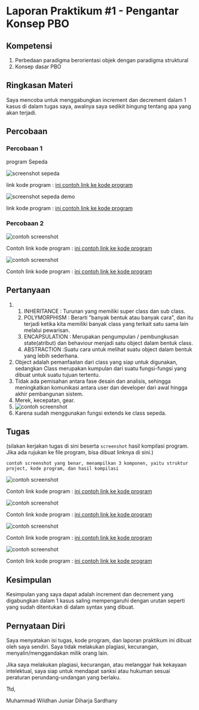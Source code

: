 # Laporan Praktikum #1 - Pengantar Konsep PBO

## Kompetensi

1. Perbedaan paradigma berorientasi objek dengan paradigma struktural 
2. Konsep dasar PBO 

## Ringkasan Materi

Saya mencoba untuk menggabungkan increment dan decrement dalam 1 kasus di dalam tugas saya, awalnya saya sedikit bingung tentang apa yang akan terjadi.

## Percobaan

### Percobaan 1

program Sepeda

![screenshot sepeda](img/sepeda.png)

link kode program : [ini contoh link ke kode program](../../src/1_Pengantar_Konsep_PBO/Sepeda1841720112Dhan.java)

![screenshot sepeda demo](img/sepedademo.png)

link kode program : [ini contoh link ke kode program](../../src/1_Pengantar_Konsep_PBO/SepedaDemo1841720112Dhan.java)

### Percobaan 2

![contoh screenshot](img/sepedagunung.png)

Contoh link kode program : [ini contoh link ke kode program](../../src/1_Pengantar_Konsep_PBO/SepedaGunung1841720112Dhan.java)

![contoh screenshot](img/sepedagunungdemo.png)

Contoh link kode program : [ini contoh link ke kode program](../../src/1_Pengantar_Konsep_PBO/SepedaDemo1841720112Dhan.java)


## Pertanyaan

1.  1. INHERITANCE : Turunan yang memiliki super class dan sub class. 
    2. POLYMORPHISM : Berarti "banyak bentuk atau banyak cara", dan itu terjadi ketika kita memiliki banyak class yang terkait satu sama lain melalui pewarisan.
    3. ENCAPSULATION : Merupakan pengumpulan / pembungkusan state(atribut) dan behaviour menjadi satu object dalam bentuk class.
    4. ABSTRACTION :Suatu cara untuk melihat suatu object dalam bentuk yang lebih sederhana.
2.  Object adalah pemanfaatan dari class yang siap untuk digunakan, sedangkan Class merupakan kumpulan dari suatu fungsi-fungsi yang dibuat untuk suatu tujuan tertentu.
3.  Tidak ada pemisahan antara fase desain dan analisis, sehingga meningkatkan komunikasi antara user dan developer dari awal hingga akhir pembangunan sistem.
4.  Merek, kecepatan, gear.
5.  ![contoh screenshot](img/warna.png)
6.  Karena sudah menggunakan fungsi extends ke class sepeda.

## Tugas

(silakan kerjakan tugas di sini beserta `screenshot` hasil kompilasi program. Jika ada rujukan ke file program, bisa dibuat linknya di sini.)

`contoh screenshot yang benar, menampilkan 3 komponen, yaitu struktur project, kode program, dan hasil kompilasi`

![contoh screenshot](img/tugaswifi1.png)

Contoh link kode program : [ini contoh link ke kode program](../../src/1_Pengantar_Konsep_PBO/WifiSignal1841720112Dhan.java)

![contoh screenshot](img/tugaswifi1demo.png)

Contoh link kode program : [ini contoh link ke kode program](../../src/1_Pengantar_Konsep_PBO/WifiSignalDemo1841720112Dhan.java)

![contoh screenshot](img/tugaswifi2.png)

Contoh link kode program : [ini contoh link ke kode program](../../src/1_Pengantar_Konsep_PBO/WifiSSR1841720112Dhan.java)

![contoh screenshot](img/tugaswifi2demo.png)

Contoh link kode program : [ini contoh link ke kode program](../../src/1_Pengantar_Konsep_PBO/WifiSignalDemo1841720112Dhan.java)
## Kesimpulan

Kesimpulan yang saya dapat adalah increment dan decrement yang digabungkan dalam 1 kasus saling mempengaruhi dengan urutan seperti yang sudah ditentukan di dalam syntax yang dibuat.

## Pernyataan Diri

Saya menyatakan isi tugas, kode program, dan laporan praktikum ini dibuat oleh saya sendiri. Saya tidak melakukan plagiasi, kecurangan, menyalin/menggandakan milik orang lain.

Jika saya melakukan plagiasi, kecurangan, atau melanggar hak kekayaan intelektual, saya siap untuk mendapat sanksi atau hukuman sesuai peraturan perundang-undangan yang berlaku.

Ttd,

Muhammad Wildhan Juniar Diharja Sardhany

